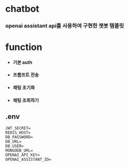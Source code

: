 # chatbot
### openai assistant api를 사용하여 구현한 챗봇 템플릿 

# function 
* #### 기본 auth
* #### 프롬프트 전송
* #### 채팅 초기화
* #### 채팅 조회하기


## .env

```
JWT_SECRET=
REDIS_HOST=
DB_PASSWORD=
DB_URL=
DB_USER=
MONGODB_URL=
OPENAI_API_KEY=
OPENAI_ASSISTANT_ID=
```